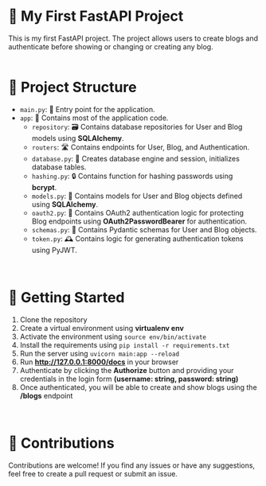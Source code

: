 # 🚀 My First FastAPI Project
This is my first FastAPI project. The project allows users to create blogs and authenticate before showing or changing or creating any blog.
<br />
<br />
# 📂 Project Structure
* `main.py`: 🚀 Entry point for the application.
* `app`: 📁 Contains most of the application code.
  * `repository`: 🗃️ Contains database repositories for User and Blog models using **SQLAlchemy**.
  * `routers`: 🛣️ Contains endpoints for User, Blog, and Authentication.
  * `database.py`: 💾 Creates database engine and session, initializes database tables.
  * `hashing.py`: 🔒 Contains function for hashing passwords using **bcrypt**.
  * `models.py`: 📝 Contains models for User and Blog objects defined using **SQLAlchemy**.
  * `oauth2.py`: 🔑 Contains OAuth2 authentication logic for protecting Blog endpoints using **OAuth2PasswordBearer** for authentication.
  * `schemas.py`: 📝 Contains Pydantic schemas for User and Blog objects.
  * `token.py`: 🕰️ Contains logic for generating authentication tokens using PyJWT.
<br />

# 🚀 Getting Started
1. Clone the repository
2. Create a virtual environment using **virtualenv env**
3. Activate the environment using `source env/bin/activate`
4. Install the requirements using `pip install -r requirements.txt`
5. Run the server using `uvicorn main:app --reload`
6. Run **http://127.0.0.1:8000/docs** in your browser
7. Authenticate by clicking the **Authorize** button and providing your credentials in the login form **(username: string, password: string)**
8. Once authenticated, you will be able to create and show blogs using the **/blogs** endpoint
<br />

# 🤝 Contributions
Contributions are welcome! If you find any issues or have any suggestions, feel free to create a pull request or submit an issue.
